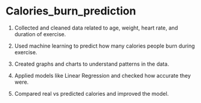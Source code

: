 # Calories_burn_prediction

1. Collected and cleaned data related to age, weight, heart rate, and duration of exercise.

2. Used machine learning to predict how many calories people burn during exercise.

3. Created graphs and charts to understand patterns in the data.

4. Applied models like Linear Regression and checked how accurate they were.

5. Compared real vs predicted calories and improved the model.

